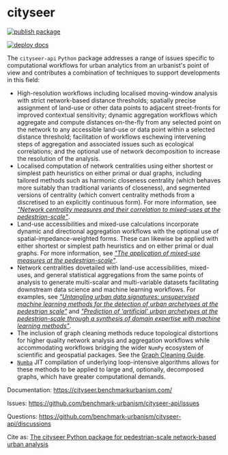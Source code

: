 # cityseer

[![publish package](https://github.com/benchmark-urbanism/cityseer-api/actions/workflows/publish_package.yml/badge.svg)](https://github.com/benchmark-urbanism/cityseer-api/actions/workflows/publish_package.yml)

[![deploy docs](https://github.com/benchmark-urbanism/cityseer-api/actions/workflows/firebase-hosting-merge.yml/badge.svg)](https://github.com/benchmark-urbanism/cityseer-api/actions/workflows/firebase-hosting-merge.yml)

The `cityseer-api` `Python` package addresses a range of issues specific to computational workflows for urban analytics from an urbanist's point of view and contributes a combination of techniques to support developments in this field:
- High-resolution workflows including localised moving-window analysis with strict network-based distance thresholds; spatially precise assignment of land-use or other data points to adjacent street-fronts for improved contextual sensitivity; dynamic aggregation workflows which aggregate and compute distances on-the-fly from any selected point on the network to any accessible land-use or data point within a selected distance threshold; facilitation of workflows eschewing intervening steps of aggregation and associated issues such as ecological correlations; and the optional use of network decomposition to increase the resolution of the analysis.
- Localised computation of network centralities using either shortest or simplest path heuristics on either primal or dual graphs, including tailored methods such as harmonic closeness centrality (which behaves more suitably than traditional variants of closeness), and segmented versions of centrality (which convert centrality methods from a discretised to an explicitly continuous form). For more information, see [_"Network centrality measures and their correlation to mixed-uses at the pedestrian-scale"_](https://arxiv.org/abs/2106.14040).
- Land-use accessibilities and mixed-use calculations incorporate dynamic and directional aggregation workflows with the optional use of spatial-impedance-weighted forms. These can likewise be applied with either shortest or simplest path heuristics and on either primal or dual graphs. For more information, see [_"The application of mixed-use measures at the pedestrian-scale"_](https://arxiv.org/abs/2106.14048).
- Network centralities dovetailed with land-use accessibilities, mixed-uses, and general statistical aggregations from the same points of analysis to generate multi-scalar and multi-variable datasets facilitating downstream data science and machine learning workflows. For examples, see [_"Untangling urban data signatures: unsupervised machine learning methods for the detection of urban archetypes at the pedestrian scale"_](https://arxiv.org/abs/2106.15363) and [_"Prediction of 'artificial' urban archetypes at the pedestrian-scale through a synthesis of domain expertise with machine learning methods"_](https://arxiv.org/abs/2106.15364).
- The inclusion of graph cleaning methods reduce topological distortions for higher quality network analysis and aggregation workflows while accommodating workflows bridging the wider `NumPy` ecosystem of scientific and geospatial packages. See the [Graph Cleaning Guide](https://cityseer.benchmarkurbanism.com/guide/#graph-cleaning).
- [`Numba`](https://numba.pydata.org) JIT compilation of underlying loop-intensive algorithms allows for these methods to be applied to large and, optionally, decomposed graphs, which have greater computational demands.

Documentation: <https://cityseer.benchmarkurbanism.com/>

Issues: <https://github.com/benchmark-urbanism/cityseer-api/issues>

Questions: <https://github.com/benchmark-urbanism/cityseer-api/discussions>

Cite as: [The cityseer Python package for pedestrian-scale network-based urban analysis](https://arxiv.org/abs/2106.15314)

